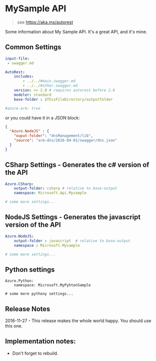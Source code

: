 ﻿# MySample API

> see https://aka.ms/autorest

Some information about My Sample API. It's a great API, and it's mine.

## Common Settings
   ``` yaml 
   input-file:
    - swagger.md

   AutoRest: 
       includes: 
           - ../../#main.swagger.md
           - ../../#other.swagger.md
       version: <= 2.0 # requires autorest before 2.0
       modeler: standard
       base-folder : $ThisFileDirectory/outputfolder

   #azure-arm: true
   ```

or you could have it in a JSON block:

``` json
{
  "Azure.NodeJS" : {
    "ouput-folder": "dnsManagement/lib",
    "source": "arm-dns/2016-04-01/swagger/dns.json"
  }
}
```

## CSharp Settings - Generates the c# version of the API

~~~ yaml  enabled: $longRunningTest, filename: foo.yaml 
Azure.CSharp:
    output-folder: csharp # relative to base-output 
    namespace: Microsoft.Api.Mysample

# some more settings...

~~~

## NodeJS Settings - Generates the javascript version of the API

``` yaml 
Azure.NodeJS:
    output-folder : javascript  # relative to base-output 
    namespace : Microsoft.Mysample

# some more settings...

```

## Python settings

    Azure.Python:
        namespace: Microsoft.MyPyhtonSample

    # some more pythony settings...


## Release Notes
2016-11-27 - This release makes the whole world happy. You should use this one.

## Implementation notes:
- Don't forget to rebuild.